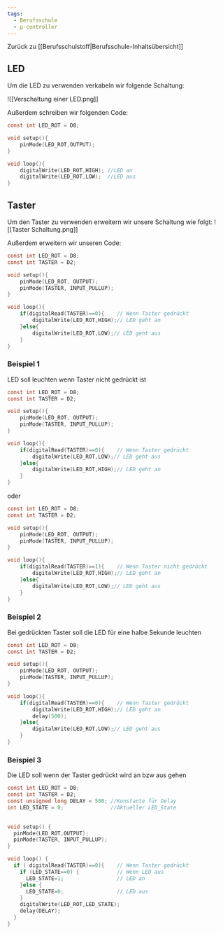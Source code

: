 ```yaml
---
tags:
  - Berufsschule
  - µ-controller
---
```

Zurück zu [[Berufsschulstoff|Berufsschule-Inhaltsübersicht]]

## LED

Um die LED zu verwenden verkabeln wir folgende Schaltung:

![[Verschaltung einer LED.png]]

Außerdem schreiben wir folgenden Code:

```c
const int LED_ROT = D8;

void setup(){
	pinMode(LED_ROT,OUTPUT);
}

void loop(){
	digitalWrite(LED_ROT,HIGH); //LED an
	digitalWrite(LED_ROT,LOW);  //LED aus
}
```

## Taster

Um den Taster zu verwenden erweitern wir unsere Schaltung wie folgt:
![[Taster Schaltung.png]]

Außerdem erweitern wir unseren Code:

```c
const int LED_ROT = D8;
const int TASTER = D2;

void setup(){
	pinMode(LED_ROT, OUTPUT);
	pinMode(TASTER, INPUT_PULLUP);
}

void loop(){
	if(digitalRead(TASTER)==0){    // Wenn Taster gedrückt
		digitalWrite(LED_ROT,HIGH);// LED geht an
	}else{
		digitalWrite(LED_ROT,LOW);// LED geht aus
	}
}
```

### Beispiel 1

LED soll leuchten wenn Taster nicht gedrückt ist

```c
const int LED_ROT = D8;
const int TASTER = D2;

void setup(){
	pinMode(LED_ROT, OUTPUT);
	pinMode(TASTER, INPUT_PULLUP);
}

void loop(){
	if(digitalRead(TASTER)==0){    // Wenn Taster gedrückt
		digitalWrite(LED_ROT,LOW);// LED geht aus
	}else{
		digitalWrite(LED_ROT,HIGH);// LED geht an
	}
}
```

oder 

```c
const int LED_ROT = D8;
const int TASTER = D2;

void setup(){
	pinMode(LED_ROT, OUTPUT);
	pinMode(TASTER, INPUT_PULLUP);
}

void loop(){
	if(digitalRead(TASTER)==1){    // Wenn Taster nicht gedrückt
		digitalWrite(LED_ROT,HIGH);// LED geht an
	}else{
		digitalWrite(LED_ROT,LOW);// LED geht aus
	}
}
```

### Beispiel 2

Bei gedrückten Taster soll die LED für eine halbe Sekunde leuchten

```c
const int LED_ROT = D8;
const int TASTER = D2;

void setup(){
	pinMode(LED_ROT, OUTPUT);
	pinMode(TASTER, INPUT_PULLUP);
}

void loop(){
	if(digitalRead(TASTER)==0){    // Wenn Taster gedrückt
		digitalWrite(LED_ROT,HIGH);// LED geht an
		delay(500);
	}else{
		digitalWrite(LED_ROT,LOW);// LED geht aus
	}
}
```

### Beispiel 3

Die LED soll wenn der Taster gedrückt wird an bzw aus gehen

```c
const int LED_ROT = D8;
const int TASTER = D2;
const unsigned long DELAY = 500; //Konstante für Delay
int LED_STATE = 0;               //Aktueller LED_State
  

void setup() {
  pinMode(LED_ROT,OUTPUT);
  pinMode(TASTER, INPUT_PULLUP);
}

void loop() {
  if ( digitalRead(TASTER)==0){    // Wenn Taster gedrückt 
    if (LED_STATE==0) {            // Wenn LED aus 
      LED_STATE=1;                 // LED an
    }else {
      LED_STATE=0;                 // LED aus
    }
    digitalWrite(LED_ROT,LED_STATE);
    delay(DELAY);
  }
}
```